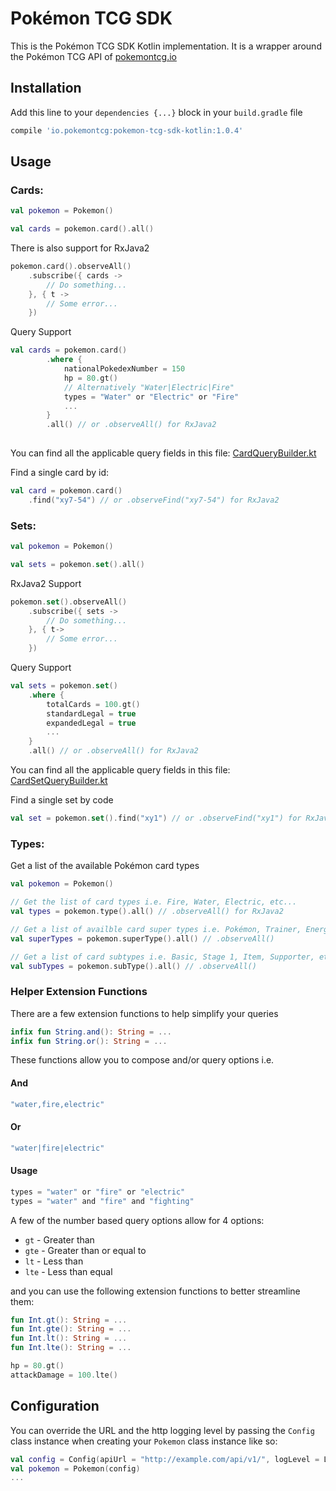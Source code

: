 # Pokémon TCG SDK

This is the Pokémon TCG SDK Kotlin implementation. It is a wrapper around the Pokémon TCG API of [pokemontcg.io](http://pokemontcg.io)

## Installation
Add this line to your `dependencies {...}` block in your `build.gradle` file

```groovy
compile 'io.pokemontcg:pokemon-tcg-sdk-kotlin:1.0.4'
```

## Usage

### Cards:
  
```kotlin
val pokemon = Pokemon()

val cards = pokemon.card().all()
```
There is also support for RxJava2

```kotlin
pokemon.card().observeAll()
	.subscribe({ cards ->
		// Do something...
	}, { t -> 
		// Some error...
	})
```

Query Support

```kotlin
val cards = pokemon.card()
        .where {
            nationalPokedexNumber = 150
            hp = 80.gt()
            // Alternatively "Water|Electric|Fire"
            types = "Water" or "Electric" or "Fire" 
            ...
        }
        .all() // or .observeAll() for RxJava2
	
```
You can find all the applicable query fields in this file: [CardQueryBuilder.kt](https://github.com/r0adkll/pokemon-tcg-sdk-kotlin/blob/439253ca47ecee547def64e11bb6c760e77514db/library/src/main/kotlin/io/pokemontcg/requests/CardQueryBuilder.kt)

Find a single card by id:

```kotlin
val card = pokemon.card()
	.find("xy7-54") // or .observeFind("xy7-54") for RxJava2
```

### Sets:

```kotlin
val pokemon = Pokemon()

val sets = pokemon.set().all()
```

RxJava2 Support

```kotlin
pokemon.set().observeAll()
	.subscribe({ sets ->
		// Do something...
	}, { t-> 
		// Some error...
	})
```
Query Support

```kotlin
val sets = pokemon.set()
	.where {
		totalCards = 100.gt()
		standardLegal = true
		expandedLegal = true
		...
	}
	.all() // or .observeAll() for RxJava2
```
You can find all the applicable query fields in this file: [CardSetQueryBuilder.kt](https://github.com/r0adkll/pokemon-tcg-sdk-kotlin/blob/master/library/src/main/kotlin/io/pokemontcg/requests/CardSetQueryBuilder.kt)

Find a single set by code

```kotlin
val set = pokemon.set().find("xy1") // or .observeFind("xy1") for RxJava2
```

### Types:
Get a list of the available Pokémon card types

```kotlin
val pokemon = Pokemon()

// Get the list of card types i.e. Fire, Water, Electric, etc...
val types = pokemon.type().all() // .observeAll() for RxJava2

// Get a list of availble card super types i.e. Pokémon, Trainer, Energy
val superTypes = pokemon.superType().all() // .observeAll()

// Get a list of card subtypes i.e. Basic, Stage 1, Item, Supporter, etc...
val subTypes = pokemon.subType().all() // .observeAll()
```

### Helper Extension Functions
There are a few extension functions to help simplify your queries

```kotlin
infix fun String.and(): String = ...
infix fun String.or(): String = ...
```

These functions allow you to compose and/or query options i.e.

#### And

```kotlin
"water,fire,electric"
```

#### Or

```kotlin
"water|fire|electric"
```

#### Usage

```kotlin
types = "water" or "fire" or "electric"
types = "water" and "fire" and "fighting"
```

A few of the number based query options allow for 4 options:

* `gt` - Greater than
* `gte` - Greater than or equal to
* `lt` - Less than
* `lte` - Less than equal

and you can use the following extension functions to better streamline them:

```kotlin
fun Int.gt(): String = ...
fun Int.gte(): String = ...
fun Int.lt(): String = ...
fun Int.lte(): String = ...

hp = 80.gt()
attackDamage = 100.lte()
```

## Configuration
You can override the URL and the http logging level by passing the `Config` class instance when creating your `Pokemon` class instance like so:

```kotlin
val config = Config(apiUrl = "http://example.com/api/v1/", logLevel = Level.BODY)
val pokemon = Pokemon(config)
...
```